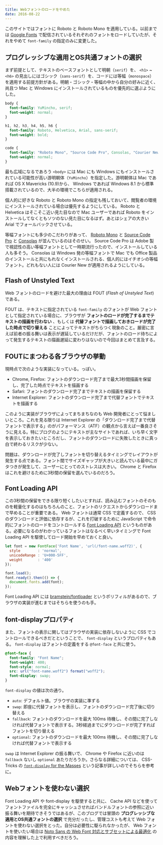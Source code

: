 ```yaml
---
title: Webフォントのロードをやめた
date: 2016-08-22
---
```


このサイトではフォントに Roboto と Roboto Mono を適用している。以前までは [Google Fonts](https://fonts.google.com/) で配信されているそれぞれのフォントをロードしていたが、それをやめて `font-family` の指定のみに変更した。

## プログレッシブな適用とOS共通フォントの選択

まず前提として、テキストのベースフォントとして明朝（`serif`）を、 `<h1>` ~ `<h6>` の見出しにはゴシック（`sans-serif`）を、コードには等幅（`monospace`）を適用する前提方針がある。明朝・ゴシック・等幅の中から自分の好みに近く、尚且つ Mac と Windows にインストールされているものを優先的に選ぶようにした。

```css
body {
  font-family: YuMincho, serif;
  font-weight: normal;
}

h1, h2, h3, h4, h5, h6 {
  font-family: Roboto, Helvetica, Arial, sans-serif;
  font-weight: bold;
}

code {
  font-family: "Roboto Mono", "Source Code Pro", Consolas, "Courier New", monospace;
  font-weight: normal;
}
```

最も広域になるであろう `<body>` には Mac にも Windows にもインストールされている可能性が高い游明朝体（`YuMincho`）を指定した。游明朝体は Mac であれば OS X Mavericks (10.9)から、 Windows であれば Windows 8.1 から標準搭載されているので、大半の環境でこちらが適用される。

個人的に好きな Roboto と Roboto Mono の指定も残しておいて、閲覧者の環境にインストールされている場合は優先するようにしている。 Roboto と Helvetica はそこそこ近い見た目なので Mac ユーザーであれば Roboto をインストールしてなくともソツのない見た目になるはず。あとはシェアの大きい Arial でフォールバックさせている。

等幅フォントにも多少のこだわりがあって、 [Roboto Mono](https://fonts.google.com/specimen/Roboto) と [Source Code Pro](https://github.com/adobe-fonts/source-code-pro) と [Consolas](https://en.wikipedia.org/wiki/Consolas) が並んでいるのはそのせい。 Source Code Pro は Adobe 製で視認性の高い等幅フォントとして一時期流行ったので、インストールしている人も多そう。 Consolas は Windows 発の等幅フォントで Mac でも Office 製品のインストールと共にもれなくインストールされる、個人的にはイチオシの等幅フォント。どれもない人には Courier New が適用されるようにしている。

## Flash of Unstyled Text

Web フォントのロードを避けた最大の理由は FOUT (_Flash of Unstyled Text_) である。

FOUT は、テキストに指定されている `font-family` のフォントが Web フォントとして指定されている場合に、ブラウザが **フォントのロードが完了するまでテキストの描画を行わない** 、もしくは **代替フォントで描画しておきロードが完了した時点で切り替える** ことによってテキストがちらつく現象のこと。厳密に言えば前者の振る舞いは表示が遅延しているだけだが、フォントのロード待ちによって発生するテキストの描画遅延に変わりはないので今回はまとめて言及する。

## FOUTにまつわる各ブラウザの挙動

現時点で次のような実装になっている。っぽい。

- Chrome, Firefox: フォントのダウンロード完了まで最大3秒間描画を保留し、完了した時点でテキストを描画する
- Safari: フォントのダウンロード完了までテキストの描画を保留する
- Internet Explorer: フォントのダウンロード完了まで代替フォントでテキストを描画する

このように実装がブラウザによってまちまちなのも Web 開発者にとって悩ましいところ。これを見る限りは Internet Explorer の「ダウンロード完了まで代替フォントで表示する」のがパフォーマンス（ATF）の観点から言えば一番良さそうに見える。特にブログのようにテキストが主なサイトであれば、いち早く文字を表示しておきたいところだし、フォントのダウンロードに失敗したときに真っ白で終わるリスクが少ない。

問題は、ダウンロードが完了しフォントを切り替えるタイミングでレイアウトが発生する点である。フォント間でサイズギャップが大きいと読んでいる最中にガタつきが発生して、ユーザーにとってのストレスは大きい。 Chrome と Firefox はこれを避けるために3秒間の保留を選んでいるのだろう。

## Font Loading API

この3秒間の保留をできる限り短くしたいとすれば、読み込むフォントのそのものを軽量化するのはもちろんのこと、フォントのリクエストからダウンロードまで早めることが重要である。 Web フォントは通常 CSS で定義するので、 CSS のダウンロードと評価に依存するが、これを打破するために JavaScript で命令的にフォントのロードをコントロールする [Font Loading API](https://developer.mozilla.org/en-US/docs/Web/API/CSS_Font_Loading_API) というものがある。必要になるのがわかっているフォントはなるべく早いタイミングで Font Loading API を駆使してロード開始を早めておくと良い。

```javascript
let font = new FontFace('Font Name', 'url(/font-name.woff2)', {
  style        : 'normal',
  unicodeRange : 'U+000-5FF',
  weight       : '400'
});

font.load();
font.ready().then(() => {
  document.fonts.add(font);
});
```

Font Loading API には [bramstein/fontloader](https://github.com/bramstein/fontloader) というポリフィルがあるので、ブラウザの実装が進むまではそちらを使うのも手。

## font-displayプロパティ

また、フォントの表示に関してはブラウザの実装に依存しないように CSS でコントロールできるべきだとということで、 `font-display` というプロパティもある。 `font-display` はフォントの定義をする `@font-face` と共に使う。

```css
@font-face {
  font-family: "Font Name";
  font-weight: 400;
  font-style: normal;
  src: url("font-name.woff2") format("woff2");
  font-display: swap;
}
```

`font-display` の値は次の通り。

- `auto`: デフォルト値。ブラウザの実装に準ずる
- `swap`: 即座に代替フォントを表示し、フォントのダウンロード完了後に切り替える
- `fallback`: フォントのダウンロードを最大 100ms 待機し、その間に完了しなければ代替フォントで表示する。3秒経過までにダウンロードが完了すればフォントを切り替える
- `optional`: フォントのダウンロードを最大 100ms 待機し、その間に完了しなければ代替フォントで表示する

`swap` は Internet Explorer の振る舞いで、 Chrome や Firefox に近いのは `fallback` ないし `optional` あたりだろうか。さらなる詳細については、 CSS-Tricks の [`font-display` for the Masses](https://css-tricks.com/font-display-masses/) という記事が詳しいのでそちらを参考に。

## Webフォントを使わない選択

Font Loading API や font-display を駆使すると共に、 Cache API などを使ってフォントファイルを完全にキャッシュさせればバンドルフォントの参照に近い振る舞いを期待できそうではあるが、このブログでは冒頭の **プログレッシブな適用とOS共通フォントの選択** で充分だったし、管理コストも考えて Web フォントを使わない選択をとった。自分は必要性に駆られなかったが、 Web フォントを使いたい場合は [Noto Sans の Web Font 対応とサブセットによる最適化](https://blog.jxck.io/entries/2016-03-14/web-font-noto-sans.html) の内容を理解した上で利用すべきだろう。
